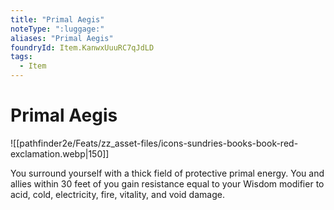 ```yaml
---
title: "Primal Aegis"
noteType: ":luggage:"
aliases: "Primal Aegis"
foundryId: Item.KanwxUuuRC7qJdLD
tags:
  - Item
---
```


# Primal Aegis
![[pathfinder2e/Feats/zz_asset-files/icons-sundries-books-book-red-exclamation.webp|150]]

You surround yourself with a thick field of protective primal energy. You and allies within 30 feet of you gain resistance equal to your Wisdom modifier to acid, cold, electricity, fire, vitality, and void damage.

